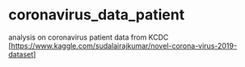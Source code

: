 # coronavirus_data_patient
analysis on coronavirus patient data from KCDC [https://www.kaggle.com/sudalairajkumar/novel-corona-virus-2019-dataset]
